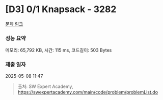 # [D3] 0/1 Knapsack - 3282 

[문제 링크](https://swexpertacademy.com/main/code/problem/problemDetail.do?contestProbId=AWBJAVpqrzQDFAWr) 

### 성능 요약

메모리: 65,792 KB, 시간: 115 ms, 코드길이: 503 Bytes

### 제출 일자

2025-05-08 11:47



> 출처: SW Expert Academy, https://swexpertacademy.com/main/code/problem/problemList.do